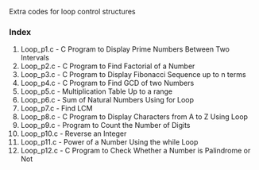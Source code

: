 Extra codes for loop control structures

### Index

1. Loop_p1.c - C Program to Display Prime Numbers Between Two Intervals
2. Loop_p2.c - C Program to Find Factorial of a Number
3. Loop_p3.c - C Program to Display Fibonacci Sequence up to n terms
4. Loop_p4.c - C Program to Find GCD of two Numbers
5. Loop_p5.c - Multiplication Table Up to a range
6. Loop_p6.c - Sum of Natural Numbers Using for Loop
7. Loop_p7.c - Find LCM
8. Loop_p8.c - C Program to Display Characters from A to Z Using Loop
9. Loop_p9.c - Program to Count the Number of Digits
10. Loop_p10.c - Reverse an Integer
11. Loop_p11.c - Power of a Number Using the while Loop
12. Loop_p12.c - C Program to Check Whether a Number is Palindrome or Not 

